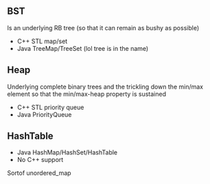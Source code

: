 ## BST

Is an underlying RB tree (so that it can remain as bushy as possible)
- C++ STL map/set
- Java TreeMap/TreeSet
(lol tree is in the name)

## Heap

Underlying complete binary trees and the trickling down the min/max element so that the min/max-heap property is sustained
- C++ STL priority queue
- Java PriorityQueue

## HashTable

- Java HashMap/HashSet/HashTable
- No C++ support

Sortof unordered_map